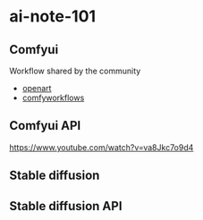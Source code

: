 # ai-note-101

## Comfyui

Workflow shared by the community

- [openart](https://openart.ai/workflows/home?workflowSort=featured)
- [comfyworkflows](https://comfyworkflows.com/)

## Comfyui API

https://www.youtube.com/watch?v=va8Jkc7o9d4

## Stable diffusion

## Stable diffusion API
